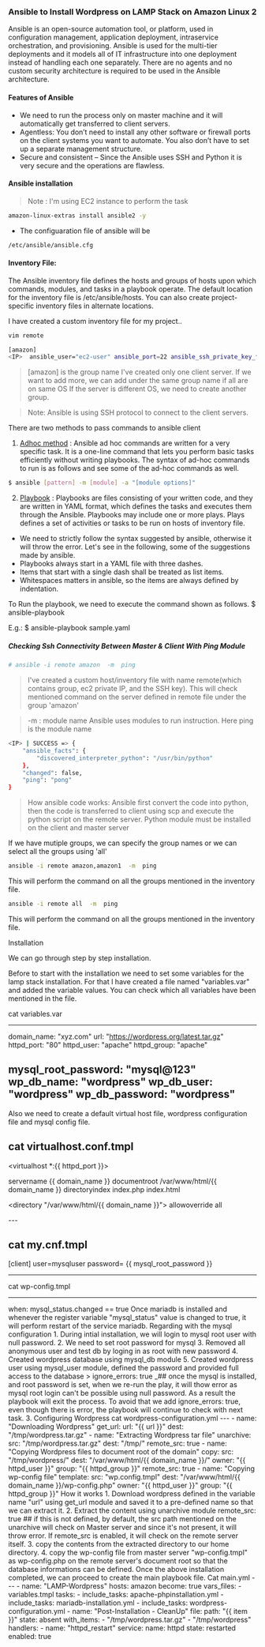 ### Ansible to Install Wordpress on LAMP Stack on Amazon Linux 2

Ansible is an open-source automation tool, or platform, used in configuration management, application deployment, intraservice orchestration, and provisioning. Ansible is used for the multi-tier deployments and it models all of IT infrastructure into one deployment instead of handling each one separately. There are no agents and no custom security architecture is required to be used in the Ansible architecture.

#### Features of Ansible
- We need to run the process only on master machine and it will automatically get transferred to client servers.
- Agentless: You don’t need to install any other software or firewall ports on the client systems you want to automate. You also don’t have to set up a separate management structure.
- Secure and consistent – Since the Ansible uses SSH and Python it is very secure and the operations are flawless.

#### Ansible installation
> Note : I'm using EC2 instance to perform the task

```sh
amazon-linux-extras install ansible2 -y
```
- The configuaration file of ansible will be
```sh
/etc/ansible/ansible.cfg
```
#### Inventory File:
The Ansible inventory file defines the hosts and groups of hosts upon which commands, modules, and tasks in a playbook operate. The default location for the inventory file is /etc/ansible/hosts. You can also create project-specific inventory files in alternate locations.

I have created a custom inventory file for my project..
```sh
vim remote
```
```sh
[amazon]
<IP>  ansible_user="ec2-user" ansible_port=22 ansible_ssh_private_key_file="ansible.pem"
```
> [amazon] is the group name
I've created only one client server. If we want to add more, we can add under the same group name if all are on same OS
If the server is different OS, we need to create another group.

> Note: Ansible is using SSH protocol to connect to the client servers.

There are two methods to pass commands to ansible client
1. [Adhoc method](https://docs.ansible.com/ansible/latest/user_guide/intro_adhoc.html) : Ansible ad hoc commands are written for a very specific task. It  is a one-line command that lets you perform basic tasks efficiently without writing playbooks.
The syntax of ad-hoc commands to run is as follows and see some of the ad-hoc commands as well.
```sh
$ ansible [pattern] -m [module] -a "[module options]"
```
2. [Playbook](https://docs.ansible.com/ansible/latest/user_guide/playbooks.html) : Playbooks are files consisting of your written code, and they are written in YAML format, which defines the tasks and executes them through the Ansible. Playbooks may include one or more plays. Plays defines a set of activities or tasks to be run on hosts of inventory file.
- We need to strictly follow the syntax suggested by ansible, otherwise it will throw the error. Let's see in the following, some of the suggestions made by ansible.
- Playbooks always start in a YAML file with three dashes.
- Items that start with a single dash shall be treated as list items.
- Whitespaces matters in ansible, so the items are always defined by indentation.
 
To Run the playbook, we need to execute the command shown as follows.
$ ansible-playbook

E.g.: $ ansible-playbook sample.yaml


##### _Checking Ssh Connectivity Between Master & Client With Ping Module_
```sh
# ansible -i remote amazon  -m  ping 
```
> I've created a custom host/inventory file with name remote(which contains group, ec2 private IP, and the SSH key). 
This will check mentioned command on the server defined in remote file under the group 'amazon'

> -m : module name
Ansible uses modules to run instruction. Here ping is the module name

```sh
<IP> | SUCCESS => {
    "ansible_facts": {
        "discovered_interpreter_python": "/usr/bin/python"
    }, 
    "changed": false, 
    "ping": "pong"
}
```
> How ansible code works:
  Ansible first convert the code into python, then the code is transferred to client using scp and execute the python script on the remote server. 
  Python module must be installed on the client and master server

If we have mutiple groups, we can specify the group names or we can select all the groups using 'all'
```sh
ansible -i remote amazon,amazon1  -m  ping 
```

This will perform the command on all the groups mentioned in the inventory file. 
```sh
ansible -i remote all  -m  ping 
```
This will perform the command on all the groups mentioned in the inventory file. 

Installation

We can go through step by step installation.

Before to start with the installation we need to set some variables for the lamp stack installation. For that I have created a file named "variables.var" and added the variable values. You can check which all variables have been mentioned in the file.

cat variables.var

---

domain_name: "xyz.com"
url: "https://wordpress.org/latest.tar.gz"
httpd_port: "80"
httpd_user: "apache"
httpd_group: "apache"

mysql_root_password: "mysql@123"
wp_db_name: "wordpress"
wp_db_user: "wordpress"
wp_db_password: "wordpress"
---

Also we need to create a default virtual host file, wordpress configuration file and mysql config file.

cat virtualhost.conf.tmpl
---

 <virtualhost *:{{ httpd_port }}>
  
  servername {{ domain_name }}
  documentroot /var/www/html/{{ domain_name }} 
  directoryindex index.php index.html
    
  <directory "/var/www/html/{{ domain_name }}">
     allowoverride all
  </directory>

</virtualhost>
---

cat my.cnf.tmpl
---
[client]
user=mysqluser
password= {{ mysql_root_password }}

---

cat wp-config.tmpl

---
<?php
/**
 * The base configuration for WordPress
 *
 * The wp-config.php creation script uses this file during the installation.
 * You don't have to use the web site, you can copy this file to "wp-config.php"
 * and fill in the values.
 *
 * This file contains the following configurations:
 *
 * * Database settings
 * * Secret keys
 * * Database table prefix
 * * ABSPATH
 *
 * @link https://wordpress.org/support/article/editing-wp-config-php/
 *
 * @package WordPress
 */

// ** Database settings - You can get this info from your web host ** //
/** The name of the database for WordPress */
define( 'DB_NAME', '{{ wp_db_name }}' );

/** Database username */
define( 'DB_USER', '{{ wp_db_user }}' );

/** Database password */
define( 'DB_PASSWORD', '{{ wp_db_password }}' );

/** Database hostname */
define( 'DB_HOST', 'localhost' );

/** Database charset to use in creating database tables. */
define( 'DB_CHARSET', 'utf8' );

/** The database collate type. Don't change this if in doubt. */
define( 'DB_COLLATE', '' );

/**#@+
 * Authentication unique keys and salts.
 *
 * Change these to different unique phrases! You can generate these using
 * the {@link https://api.wordpress.org/secret-key/1.1/salt/ WordPress.org secret-key service}.
 *
 * You can change these at any point in time to invalidate all existing cookies.
 * This will force all users to have to log in again.
 *
 * @since 2.6.0
 */
define( 'AUTH_KEY',         'put your unique phrase here' );
define( 'SECURE_AUTH_KEY',  'put your unique phrase here' );
define( 'LOGGED_IN_KEY',    'put your unique phrase here' );
define( 'NONCE_KEY',        'put your unique phrase here' );
define( 'AUTH_SALT',        'put your unique phrase here' );
define( 'SECURE_AUTH_SALT', 'put your unique phrase here' );
define( 'LOGGED_IN_SALT',   'put your unique phrase here' );
define( 'NONCE_SALT',       'put your unique phrase here' );

/**#@-*/

/**
 * WordPress database table prefix.
 *
 * You can have multiple installations in one database if you give each
 * a unique prefix. Only numbers, letters, and underscores please!
 */
$table_prefix = 'wp_';

/**
 * For developers: WordPress debugging mode.
 *
 * Change this to true to enable the display of notices during development.
 * It is strongly recommended that plugin and theme developers use WP_DEBUG
 * in their development environments.
 *
 * For information on other constants that can be used for debugging,
 * visit the documentation.
 *
 * @link https://wordpress.org/support/article/debugging-in-wordpress/
 */
define( 'WP_DEBUG', false );

/* Add any custom values between this line and the "stop editing" line. */



/* That's all, stop editing! Happy publishing. */

/** Absolute path to the WordPress directory. */
if ( ! defined( 'ABSPATH' ) ) {
	define( 'ABSPATH', __DIR__ . '/' );
}

/** Sets up WordPress vars and included files. */
require_once ABSPATH . 'wp-settings.php';
---

Once the files were ready we can start with the installation of lampstack.

For that here I used the task for lamp-stack on separate playbook and defined a call to that on the main playbook

1. Installation of Apache-PHP

For that I have created a file named "apache-phpinstallation.yml".

---

    - name: "Apache - Installing httpd server"
      yum:
        name: httpd
        state: present
      tags:
        - httpd

    - name: "Apache - Installing php Support"
      shell: "amazon-linux-extras install php7.4 -y"
      tags:
        - httpd  
    
    - name: "Apache - Creating VirtualHost"
      template:
        src: virtualhost.conf.tmpl
        dest: "/etc/httpd/conf.d/{{domain_name}}.conf"
      tags:
        - httpd
      notify:
        - httpd_restart
        
    - name: "Apache - Creating DocumentRoot"
      file:
        path: "/var/www/html/{{ domain_name }}"
        state: directory
        owner: "{{ httpd_user }}"
        group: "{{ httpd_group  }}"
      tags:
        - httpd

    - name: "Apache - Restart/Enabling Service"
      service:
        name: httpd
        state: restarted
        enabled: true
      tags:
        - httpd

The yum module will install httpd.
Using tags 'httpd', we have better control over installation. We can install the httpd alone by using the tag.
Also you can see the "notify" as I have set an handler to restart the httpd service when the whole process complete.


2.Installation of mariadb

For that I have created a file named "mariadb-installation.yml".

---

- name: "Installing Mariadb and python mysql module"
  yum:
    name:
      - mariadb-server
      - MySQL-python
    state: present
  register: mysql_status

- name: "mariadb-restart"
  when: mysql_status.changed == true
  service:
    name: mariadb
    state: restarted
    enabled: true
  tags:
    - mariadb


- name: "Setup Root password"
  when: mysql_status.changed == true
  mysql_user:
    login_user: root
    login_password: ""
    name: root
    password: "{{ mysql_root_password }}"
    host_all: yes
  tags:
    - mariadb


- name: "Creating my.cnf file"
  when: mysql_status.changed == true
  template:
    src: "my.cnf.tmpl"
    dest: "/root/.my.cnf"
    owner: "root"
    group: "root"
  tags:
    - mariadb


- name: "Removing Anonymous User"
  when: mysql_status.changed == true
  mysql_user:
    config_file: /root/.my.cnf   
    name: ""
    state: absent
    host_all: true
  tags:
    - mariadb


- name: "Removing Test Database"
  when: mysql_status.changed == true
  mysql_db:
    config_file: /root/.my.cnf
    name: "test"
    state: absent
  tags:
    - mariadb


- name: "Creating Wordpress Database Called {{ wp_db_name }}"
  mysql_db:
    config_file: /root/.my.cnf
    name: "{{ wp_db_name }}"
    state: present
  tags:
    - mariadb


- name: "Creating Wordpress User {{ wp_db_user }} and setting privileges"
  mysql_user:
    config_file: /root/.my.cnf
    user: "{{ wp_db_user }}"
    state: present
    password: "{{ wp_db_password }}"
    priv: "{{ wp_db_name }}.*:ALL"
  tags:
    - mariadb

The yum module will install mariadb and mysql-python (to communicate mysql with python) and store the status on the register variable "mysql_status"

> when: mysql_status.changed == true
Once mariadb is installed and whenever the register variable "mysql_status" value is changed to true, it will perform restart of the service mariadb.

Regarding with the mysql configuration

1. During intial installation, we will login to mysql root user with null password. 
2. We need to set root password for mysql
3. Removed all anonymous user and test db by loging in as root with new password
4. Created wordpress database using mysql_db module
5. Created wordpress user using mysql_user module, defined the password and provided full access to the database

> ignore_errors: true    _## once the mysql is installed, and root password is set, when we re-run the play, it will thow error as mysql root login can't be possible using null password. As a result the playbook will exit the process. 
To avoid that we add  ignore_errors: true, even though there is error, the playbook will continue to check with next task.

3. Configuring Wordpress

cat wordpress-configuration.yml

---
- name: "Downloading Wordpress"
  get_url:
    url: "{{ url }}"
    dest: "/tmp/wordpress.tar.gz"


- name: "Extracting Wordpress tar file"
  unarchive:
    src: "/tmp/wordpress.tar.gz"
    dest: "/tmp/"
    remote_src: true


- name: "Copying Wordpress files to  document root of the domain"
  copy:
    src: "/tmp/wordpress/"
    dest: "/var/www/html/{{ domain_name }}/"
    owner: "{{ httpd_user }}"
    group: "{{ httpd_group }}"
    remote_src: true

- name: "Copying wp-config file"
  template:
    src: "wp.config.tmpl"
    dest: "/var/www/html/{{ domain_name }}/wp-config.php"
    owner: "{{ httpd_user }}"
    group: "{{ httpd_group }}"

How it works

1. Download wordpress defined in the variable name "url" using get_url module and saved it to a pre-defined name so that we can extract it.
2. Extract the content using unarchive module
remote_src: true  ## if this is not defined, by default, the src path mentioned on the unarchive will check on Master server and since it's not present, it will throw error. If remote_src is enabled, it will check on the remote server itself.
3. copy the contents from the extracted directory to our home directory. 
4. copy the wp-config file from master server "wp-config.tmpl" as wp-config.php on the remote server's document root so that the database informations can be defined. 

Once the above installation completed, we can proceed to create the main playbook file.

Cat main.yml


---
- name: "LAMP-Wordpress"
  hosts: amazon
  become: true
  vars_files:
    - variables.tmpl

  tasks:
    

    - include_tasks: apache-phpinstallation.yml
    - include_tasks: mariadb-installation.yml
    - include_tasks: wordpress-configuration.yml


    - name: "Post-Installation - CleanUp"
      file:
        path: "{{ item }}"
        state: absent
      with_items:
          - "/tmp/wordpress.tar.gz"
          - "/tmp/wordpress"


  handlers:
    - name: "httpd_restart"
      service:
        name: httpd
        state: restarted
        enabled: true
